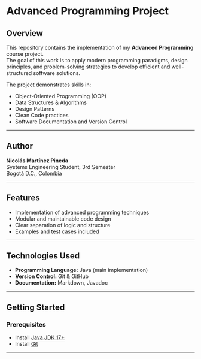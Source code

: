 # Advanced Programming Project

## Overview
This repository contains the implementation of my **Advanced Programming** course project.  
The goal of this work is to apply modern programming paradigms, design principles, and problem-solving strategies to develop efficient and well-structured software solutions.

The project demonstrates skills in:
- Object-Oriented Programming (OOP)
- Data Structures & Algorithms
- Design Patterns
- Clean Code practices
- Software Documentation and Version Control

---

## Author
**Nicolás Martínez Pineda**  
Systems Engineering Student, 3rd Semester  
Bogotá D.C., Colombia  

---

## Features
- Implementation of advanced programming techniques  
- Modular and maintainable code design  
- Clear separation of logic and structure  
- Examples and test cases included  

---

## Technologies Used
- **Programming Language:** Java (main implementation)  
- **Version Control:** Git & GitHub  
- **Documentation:** Markdown, Javadoc  

---

## Getting Started

### Prerequisites
- Install [Java JDK 17+](https://www.oracle.com/java/technologies/javase/jdk17-archive-downloads.html)  
- Install [Git](https://git-scm.com/)

---
